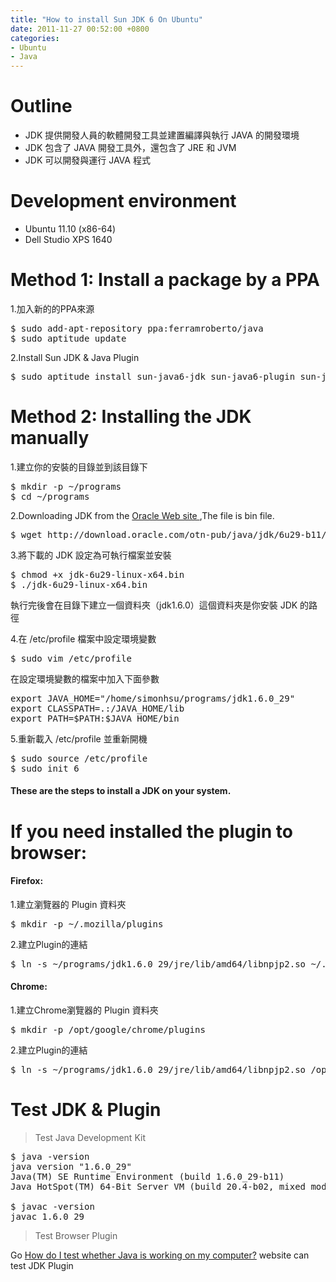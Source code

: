 ```yaml
---
title: "How to install Sun JDK 6 On Ubuntu"
date: 2011-11-27 00:52:00 +0800
categories:
- Ubuntu
- Java
---
```


# Outline
+ JDK 提供開發人員的軟體開發工具並建置編譯與執行 JAVA 的開發環境
+ JDK 包含了 JAVA 開發工具外，還包含了 JRE 和 JVM
+ JDK 可以開發與運行 JAVA 程式
<p></p>

# Development environment
* Ubuntu 11.10 (x86-64)
* Dell Studio XPS 1640
<p></p>

# Method 1: Install a package by a PPA

1.加入新的的PPA來源
<pre class="prettyprint text">
$ sudo add-apt-repository ppa:ferramroberto/java
$ sudo aptitude update
</pre>

2.Install Sun JDK & Java Plugin
<pre class="prettyprint text">
$ sudo aptitude install sun-java6-jdk sun-java6-plugin sun-java6-fonts
</pre>

# Method 2: Installing the JDK manually

1.建立你的安裝的目錄並到該目錄下
<pre class="prettyprint text">
$ mkdir -p ~/programs
$ cd ~/programs
</pre>

2.Downloading JDK from the [Oracle Web site ](http://www.oracle.com/technetwork/java/javase/downloads/index.html),The file is bin file.
<pre class="prettyprint text">
$ wget http://download.oracle.com/otn-pub/java/jdk/6u29-b11/jdk-6u29-linux-x64.bin
</pre>

3.將下載的 JDK 設定為可執行檔案並安裝
<pre class="prettyprint text">
$ chmod +x jdk-6u29-linux-x64.bin
$ ./jdk-6u29-linux-x64.bin
</pre>

執行完後會在目錄下建立一個資料夾（jdk1.6.0）這個資料夾是你安裝 JDK 的路徑

4.在 /etc/profile 檔案中設定環境變數
<pre class="prettyprint text">
$ sudo vim /etc/profile
</pre>
在設定環境變數的檔案中加入下面參數
<pre class="prettyprint text">
export JAVA_HOME="/home/simonhsu/programs/jdk1.6.0_29"
export CLASSPATH=.:/JAVA_HOME/lib
export PATH=$PATH:$JAVA_HOME/bin
</pre>

5.重新載入 /etc/profile 並重新開機
<pre class="prettyprint text">
$ sudo source /etc/profile
$ sudo init 6
</pre>

#### These are the steps to install a JDK on your system.
<p></p>

# If you need installed the plugin to browser:

#### Firefox:

1.建立瀏覽器的 Plugin 資料夾
<pre class="prettyprint text">
$ mkdir -p ~/.mozilla/plugins
</pre>

2.建立Plugin的連結
<pre class="prettyprint text">
$ ln -s ~/programs/jdk1.6.0_29/jre/lib/amd64/libnpjp2.so ~/.mozilla/plugins/
</pre>

#### Chrome:

1.建立Chrome瀏覽器的 Plugin 資料夾
<pre class="prettyprint text">
$ mkdir -p /opt/google/chrome/plugins
</pre>

2.建立Plugin的連結
<pre class="prettyprint text">
$ ln -s ~/programs/jdk1.6.0_29/jre/lib/amd64/libnpjp2.so /opt/google/chrome/plugins
</pre>

# Test JDK & Plugin

> Test Java Development Kit
<pre class="prettyprint text">
$ java -version
java version "1.6.0_29"
Java(TM) SE Runtime Environment (build 1.6.0_29-b11)
Java HotSpot(TM) 64-Bit Server VM (build 20.4-b02, mixed mode)

$ javac -version
javac 1.6.0_29
</pre>
> Test Browser Plugin

Go [How do I test whether Java is working on my computer?](http://java.com/en/download/testjava.jsp) website can test JDK Plugin
